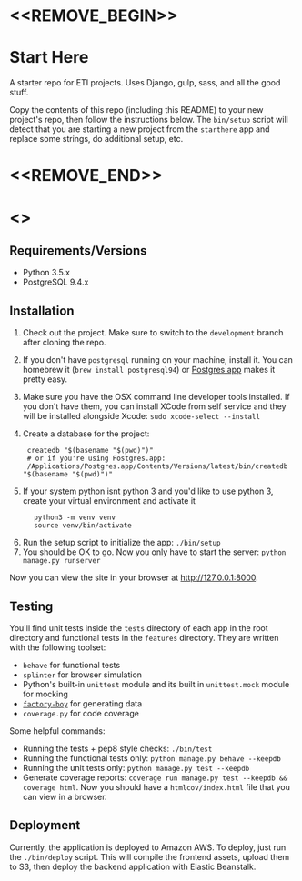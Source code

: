 # <<REMOVE_BEGIN>>
# Start Here

A starter repo for ETI projects. Uses Django, gulp, sass, and all the good stuff.

Copy the contents of this repo (including this README) to your new project's
repo, then follow the instructions below. The `bin/setup` script will detect
that you are starting a new project from the `starthere` app and replace some
strings, do additional setup, etc.
# <<REMOVE_END>>
# <<PROJECT>>

## Requirements/Versions

* Python 3.5.x
* PostgreSQL 9.4.x

## Installation

1. Check out the project. Make sure to switch to the `development` branch after cloning the repo.
2. If you don't have `postgresql` running on your machine, install it. You can homebrew it (`brew install postgresql94`) or [Postgres.app](http://postgresapp.com/) makes it pretty easy.
3. Make sure you have the OSX command line developer tools installed. If you
   don't have them, you can install XCode from self service and they will be
   installed alongside Xcode: `sudo xcode-select --install`
4. Create a database for the project:

        createdb "$(basename "$(pwd)")"
        # or if you're using Postgres.app:
        /Applications/Postgres.app/Contents/Versions/latest/bin/createdb "$(basename "$(pwd)")"
5. If your system python isnt python 3 and you'd like to use python 3, create your virtual environment and activate it
```
      python3 -m venv venv
      source venv/bin/activate
```
6. Run the setup script to initialize the app: `./bin/setup`
7. You should be OK to go. Now you only have to start the server: `python manage.py runserver`

Now you can view the site in your browser at http://127.0.0.1:8000.

## Testing

You'll find unit tests inside the `tests` directory of each app in the root
directory and functional tests in the `features` directory. They are written with the following toolset:

* `behave` for functional tests
* `splinter` for browser simulation
* Python's built-in `unittest` module and its built in `unittest.mock` module
  for mocking
* [`factory-boy`](https://factoryboy.readthedocs.io) for generating data
* `coverage.py` for code coverage

Some helpful commands:

* Running the tests + pep8 style checks: `./bin/test`
* Running the functional tests only: `python manage.py behave --keepdb`
* Running the unit tests only: `python manage.py test --keepdb`
* Generate coverage reports: `coverage run manage.py test --keepdb && coverage html`.
  Now you should have a `htmlcov/index.html` file that you can view in
  a browser.

## Deployment

Currently, the application is deployed to Amazon AWS. To deploy, just run the
`./bin/deploy` script. This will compile the frontend assets, upload them to
S3, then deploy the backend application with Elastic Beanstalk.
